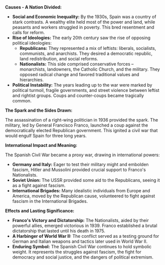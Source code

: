 **Causes - A Nation Divided:**

  

- **Social and Economic Inequality:** By the 1930s, Spain was a country of stark contrasts. A wealthy elite held most of the power and land, while peasants and workers struggled in poverty. This bred resentment and calls for reform.
- **Rise of Ideologies:** The early 20th century saw the rise of opposing political ideologies:
    - **Republicans:** They represented a mix of leftists: liberals, socialists, communists, and anarchists. They desired a democratic republic, land redistribution, and social reforms.
    - **Nationalists:** This side comprised conservative forces – monarchists, landowners, the Catholic Church, and the military. They opposed radical change and favored traditional values and hierarchies.
- **Political Instability:** The years leading up to the war were marked by political turmoil, fragile governments, and street violence between leftist and rightist groups. Coups and counter-coups became tragically common.

  

**The Spark and the Sides Drawn:**

  

The assassination of a right-wing politician in 1936 provided the spark. The military, led by General Francisco Franco, launched a coup against the democratically elected Republican government. This ignited a civil war that would engulf Spain for three long years.

  

**International Impact and Meaning:**

  

The Spanish Civil War became a proxy war, drawing in international powers:

  

- **Germany and Italy:** Eager to test their military might and embolden fascism, Hitler and Mussolini provided crucial support to Franco's Nationalists.
- **Soviet Union:** The USSR provided some aid to the Republicans, seeing it as a fight against fascism.
- **International Brigades:** Many idealistic individuals from Europe and America, moved by the Republican cause, volunteered to fight against fascism in the International Brigades.

  

**Effects and Lasting Significance:**

  

- **Franco's Victory and Dictatorship:** The Nationalists, aided by their powerful allies, emerged victorious in 1939. Franco established a brutal dictatorship that lasted until his death in 1975.
- **A Harbinger of World War II:** The conflict served as a testing ground for German and Italian weapons and tactics later used in World War II.
- **Enduring Symbol:** The Spanish Civil War continues to hold symbolic weight. It represents the struggles against fascism, the fight for democracy and social justice, and the dangers of political extremism.